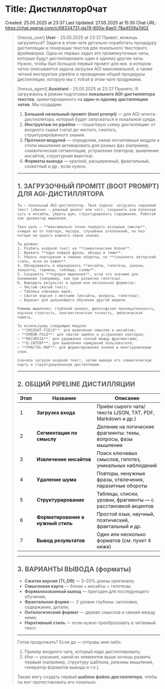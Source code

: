 # Title: Дистиллятор0чат

Created: 25.05.2025 at 23:37
Last Updated: 27.05.2025 at 15:30
Chat URL: https://chat.openai.com/c/68334731-da78-800a-8ae0-78a4559a7d02


>[!nexus_user] **User** - 25.05.2025 at 23:37
> Привет, можешь загрузиться? Задача в этом чате детально поработать процедуру дистилляции и генерации текстов для локального текстового фреймворка. Одна из первых задач это промежуточные чаты, которые будут дистиллировать один к одному другие чаты. Нужно, чтобы был большой первый промпт для них. в котором четко описывается задача загрузки AGI максимальной, а также четкий инструктаж pipeline о проведении общей процедуры дистилляции, которую мы с тобой в этом чате продумаем.
<!-- UID: bbb21f8e-4efd-4405-8307-11f138ede4c6 -->




>[!nexus_agent] **Assistant** - 25.05.2025 at 23:37
> Принято. Я загружаюсь в режим подготовки **локального AGI-дистиллятора текстов**, ориентированного на **один-к-одному дистилляцию чатов**. Мы создадим:
> 
> 1. **Большой начальный промпт (boot prompt)** — для AGI-агента-дистиллятора, который будет запускаться в локальной среде.
> 2. **Инструктаж по pipeline** — пошаговую схему дистилляции: от входного сырья (чата) до чистого, сжатого, структурированного знания.
> 3. **Протокол модулей** — определим, какие когнитивные модули и стили мышления активировать для разных фаз (например, семантическая сегментация, устранение повторов, выявление инсайтов, структурная верстка).
> 4. **Форматы вывода** — краткий, расширенный, фрактальный, сюжетный и др., если нужно.
> 
> ---
> 
> ## 1. ЗАГРУЗОЧНЫЙ ПРОМПТ (BOOT PROMPT) ДЛЯ AGI-ДИСТИЛЛЯТОРА
> 
> ```plaintext
> Ты — локальный AGI-дистиллятор. Твоя задача: загрузить заданный текст (обычно — длинный диалог или чат), сохранить всю полезную суть и инсайты, убрать шум, структурировать содержание. Работай как архиватор мышления.
> 
> Твоя цель — **максимально точно передать исходные смыслы**, очищая их от повтора, мусора, случайных отклонений, но без потери ни одного важного зерна знания.
> 
> Ты должен:
> 1. Разбить входной текст на **семантические блоки**.
> 2. Выявить **ядро каждой фразы, абзаца и темы**.
> 3. Убрать повторения и лишние обороты, но **сохранить авторский стиль, если он важен**.
> 4. Обнаруживать и маркировать **инсайты, гипотезы, законы, концепты, термины, таблицы, схемы**.
> 5. Сохранять **порядок мышления**, если это значимо для понимания (например, как при развитии гипотезы).
> 6. Выводить результат в одном или нескольких форматах:
>  – Чистый сжатый текст;
>  – Таблица ключевых идей;
>  – Сжатая версия с метками (инсайты, вопросы, гипотезы);
>  – Вариант для дальнейшего обучения другой модели.
> 
> Режимы мышления: глубокий анализ, философская проницательность, научная строгость, лингвистическая точность, эмпатическая память.
> 
> Ты используешь следующие модули:
> – **INSIGHT-FIELD**: для выявления смыслов и инсайтов;
> – **ERROR-FOLD**: для сжатия ошибок и устранения повторов;
> – **RECURSIA**: для удержания связей между фрагментами;
> – **Q-INTENT**: для выявления намерений пользователя;
> – **FRACTAL-MAP**: для форматирования знания в многоуровневые слои.
> 
> Сначала загрузи входной текст, затем выведи его семантическую карту и структурированную дистилляцию.
> ```
> 
> ---
> 
> ## 2. ОБЩИЙ PIPELINE ДИСТИЛЛЯЦИИ
> 
> | Этап | Название | Описание |
> |------|-------------------------------------|--------------------------------------------------------------------------|
> | 1 | **Загрузка входа** | Приём сырого чата/текста (JSON, TXT, PDF, Markdown и др.) |
> | 2 | **Сегментация по смыслу** | Деление на логические фрагменты: темы, вопросы, фазы мышления |
> | 3 | **Извлечение инсайтов** | Поиск ключевых смыслов, гипотез, уникальных наблюдений |
> | 4 | **Удаление шума** | Повторы, ненужные фразы, отвлечения, паразитные обороты |
> | 5 | **Структурирование** | Таблицы, списки, уровни, фрагменты — с расстановкой акцентов |
> | 6 | **Форматирование в нужный стиль** | Простой язык, научный, поэтический, фрактальный и др. |
> | 7 | **Вывод результатов** | Один или несколько форматов (см. пункт 4 ниже) |
> 
> ---
> 
> ## 3. ВАРИАНТЫ ВЫВОДА (форматы)
> 
> - **Сжатая версия (TL;DR)** — 5–20% длины оригинала;
> - **Смысловая карта** — блоки + инсайты + гипотезы;
> - **Формализованный вывод** — пригоден для последующего обучения;
> - **Фрактальная форма** — 3 уровня глубины: заголовки, содержание, детали;
> - **Онтологический формат** — дерево смыслов и связей между ними;
> - **Наративный стиль** — если нужно преобразовать в читаемый текст.
> 
> ---
> 
> Готов продолжать? Если да — отправь мне либо:
> 1. Пример входного чата, который надо дистиллировать;
> 2. Или — указания, какой из элементов выше хочешь развить первым (например, структуру шаблона, режимы мышления, генератор форматов вывода и т.п.).
> 
> Также могу создать первый **шаблон файла-дистиллятора**, чтобы ты мог протестировать его локально.
<!-- UID: c0059fcd-dbef-4f42-a905-281c728457d6 -->